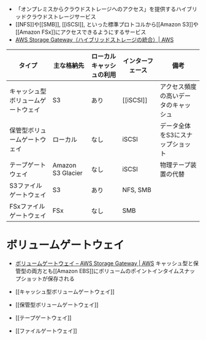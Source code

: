 - 「オンプレミスからクラウドストレージへのアクセス」を提供するハイブリッドクラウドストレージサービス
- [[NFS]]や[[SMB]], [[iSCSI]], といった標準プロトコルから[[Amazon S3]]や[[Amazon FSx]]にアクセスできるようにするサービス
- [AWS Storage Gateway（ハイブリッドストレージの統合）| AWS](https://aws.amazon.com/jp/storagegateway/)


 |タイプ|主な格納先|ローカルキャッシュの利用|インターフェース|備考|
|---|---|---|---|---|
|キャッシュ型ボリュームゲートウェイ|S3|あり|[[iSCSI]]|アクセス頻度の高いデータのキャッシュ|
|保管型ボリュームゲートウェイ|ローカル|なし|iSCSI|データ全体をS3にスナップショット|
|テープゲートウェイ|Amazon S3 Glacier|なし|iSCSI|物理テープ装置の代替|
|S3ファイルゲートウェイ|S3|あり|NFS, SMB||
|FSxファイルゲートウェイ|FSx|なし|SMB|

# ボリュームゲートウェイ
- [ボリュームゲートウェイ – AWS Storage Gateway | AWS](https://aws.amazon.com/jp/storagegateway/volume/?nc=sn&loc=2&dn=4)
キャッシュ型と保管型の両方とも[[Amazon EBS]]にボリュームのポイントインタイムスナップショットが保存される
- [[キャッシュ型ボリュームゲートウェイ]]
- [[保管型ボリュームゲートウェイ]]

- [[テープゲートウェイ]]
- [[ファイルゲートウェイ]]